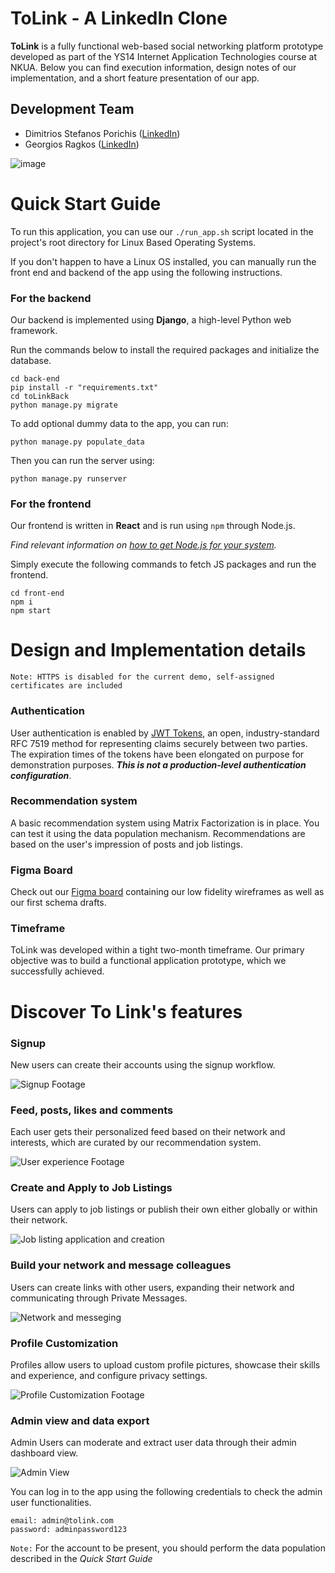 # ToLink - A LinkedIn Clone
**ToLink** is a fully functional web-based social networking platform prototype developed as part of the YS14 Internet Application Technologies course at NKUA. Below you can find execution information, design notes of our implementation, and a short feature presentation of our app.
## Development Team
- Dimitrios Stefanos Porichis ([LinkedIn](https://www.linkedin.com/in/dimitrios-stefanos-porichis/))
- Georgios Ragkos ([LinkedIn](https://www.linkedin.com/in/giorgos-ragkos-631194225/))

![image](https://github.com/user-attachments/assets/61fc45f9-beaa-44d8-bb55-b43cc03ecc9b)

# Quick Start Guide

To run this application, you can use our `./run_app.sh` script located in the project's root directory for Linux Based Operating Systems.

If you don't happen to have a Linux OS installed, you can manually run the front end and backend of the app using the following instructions.

### For the backend

Our backend is implemented using **Django**, a high-level Python web framework. 

Run the commands below to install the required packages and initialize the database.

```
cd back-end
pip install -r "requirements.txt"
cd toLinkBack
python manage.py migrate
```
To add optional dummy data to the app, you can run:

```
python manage.py populate_data
```

Then you can run the server using:

```
python manage.py runserver
```

### For the frontend

Our frontend is written in **React** and is run using `npm` through Node.js. 

*Find relevant information on [how to get Node.js for your system](https://nodejs.org/en).*

Simply execute the following commands to fetch JS packages and run the frontend.

```
cd front-end
npm i
npm start
```

# Design and Implementation details

`Note: HTTPS is disabled for the current demo, self-assigned certificates are included`

### Authentication
User authentication is enabled by [JWT Tokens](https://jwt.io/), an open, industry-standard RFC 7519 method for representing claims securely between two parties. The expiration times of the tokens have been elongated on purpose for demonstration purposes. ***This is not a production-level authentication configuration***.

### Recommendation system
A basic recommendation system using Matrix Factorization is in place. You can test it using the data population mechanism. Recommendations are based on the user's impression of posts and job listings.

### Figma Board
Check out our [Figma board](https://www.figma.com/design/W1lw9QQmLjScI4c6Y5NAwr/Wireframes?node-id=0-1&t=LMydUBQjvVj4GcvL-1) containing our low fidelity 
wireframes as well as our first schema drafts.

### Timeframe
ToLink was developed within a tight two-month timeframe. Our primary objective was to build a functional application prototype, which we successfully achieved.

# Discover To Link's features

### Signup
New users can create their accounts using the signup workflow.

![Signup Footage](./readme-media/sign-up.gif)

### Feed, posts, likes and comments
Each user gets their personalized feed based on their network and interests, which are curated by our recommendation system.

![User experience Footage](./readme-media/interact.gif)

### Create and Apply to Job Listings
Users can apply to job listings or publish their own either globally or within their network.

![Job listing application and creation](./readme-media/job.gif)

### Build your network and message colleagues
Users can create links with other users, expanding their network and communicating through Private Messages.

![Network and messeging](./readme-media/network-messages.gif)

### Profile Customization

Profiles allow users to upload custom profile pictures, showcase their skills and experience, and configure privacy settings.

![Profile Customization Footage](./readme-media/profile-editing.gif)

### Admin view and data export
Admin Users can moderate and extract user data through their admin dashboard view.

![Admin View](./readme-media/admin.gif)

You can log in to the app using the following credentials to check the admin user functionalities.

```
email: admin@tolink.com
password: adminpassword123
```
`Note:` For the account to be present, you should perform the data population described in the *Quick Start Guide*


